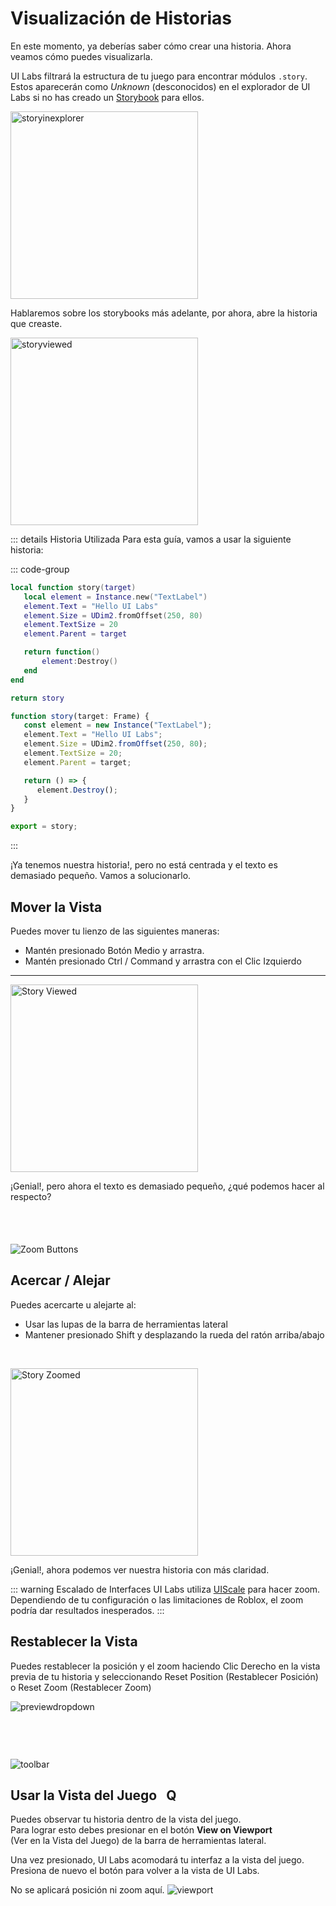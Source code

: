 # Visualización de Historias

En este momento, ya deberías saber cómo crear una historia. Ahora veamos cómo puedes visualizarla.

UI Labs filtrará la estructura de tu juego para encontrar módulos `.story`. Estos aparecerán como *Unknown* (desconocidos) en el explorador de UI Labs si no has creado un [Storybook](/es/docs/storybooks.md) para ellos.

<img class="image-label" src="/docs/plugin/visualize/storyinexplorer.png" alt="storyinexplorer" width="300"/>

Hablaremos sobre los storybooks más adelante, por ahora, abre la historia que creaste.

<img class="image-label" src="/docs/plugin/visualize/storyviewed.png" alt="storyviewed" width="300"/>

::: details Historia Utilizada
Para esta guía, vamos a usar la siguiente historia:

::: code-group
```lua [Luau]
local function story(target)
   local element = Instance.new("TextLabel")
   element.Text = "Hello UI Labs"
   element.Size = UDim2.fromOffset(250, 80)
   element.TextSize = 20
   element.Parent = target

   return function()
	   element:Destroy()
   end
end

return story
```

```ts [Roblox-TS]
function story(target: Frame) {
   const element = new Instance("TextLabel");
   element.Text = "Hello UI Labs";
   element.Size = UDim2.fromOffset(250, 80); 
   element.TextSize = 20;
   element.Parent = target;

   return () => {
      element.Destroy();
   }
}

export = story;
```

:::

¡Ya tenemos nuestra historia!, pero no está centrada y el texto es demasiado pequeño. Vamos a solucionarlo.

## Mover la Vista

Puedes mover tu lienzo de las siguientes maneras:
   
- Mantén presionado <span class="item-description">Botón Medio</span> y arrastra.<br/>
- Mantén presionado <span class="item-description">Ctrl / Command</span> y arrastra con el <span class="item-description">Clic Izquierdo</span>

---

<img class="image-label" src="/docs/plugin/visualize/storymoved.png" alt="Story Viewed" width="300" />

¡Genial!, pero ahora el texto es demasiado pequeño, ¿qué podemos hacer al respecto?

<div class="image-tip-holder" style="padding-top: 53px;">
   <div style="position: relative;">
      <img class="image-label" src="/docs/plugin/toolbar.png" alt="Zoom Buttons">
      <div class="zoom-selector" />
   </div>
</div>

## Acercar / Alejar
Puedes acercarte u alejarte al:

-  Usar las lupas de la barra de herramientas lateral
-  Mantener presionado <span class="item-description">Shift</span> y desplazando la rueda del ratón arriba/abajo

<br/><span style="size: 0px"/>

<img class="image-label" src="/docs/plugin/visualize/storyzoomed.png" alt="Story Zoomed" width="300"/>

¡Genial!, ahora podemos ver nuestra historia con más claridad.

::: warning Escalado de Interfaces
   UI Labs utiliza [UIScale](https://create.roblox.com/docs/reference/engine/classes/UIScale) para hacer zoom.<br/>
   Dependiendo de tu configuración o las limitaciones de Roblox, el zoom podría dar resultados inesperados.
:::

## Restablecer la Vista

Puedes restablecer la posición y el zoom haciendo <span class="item-description">Clic Derecho</span> en la vista previa de tu historia y seleccionando <span class="button-reference">Reset Position</span> <span class="tiphelp">(Restablecer Posición)</span> o <span class="button-reference">Reset Zoom</span> <span class="tiphelp">(Restablecer Zoom)</span>

<div style="position: relative; display: inline-block;">
   <img class="image-label" src="/docs/plugin/previewdropdown.png" alt="previewdropdown">
   <div class="resetview-selector" />
</div>
 

<div class="image-tip-holder" style="padding-top: 75px;">
   <div style="position: relative;" >
      <img class="image-label" src="/docs/plugin/toolbar.png" alt="toolbar">
      <div class="viewport-selector" />
   </div>
</div>

## Usar la Vista del Juego &nbsp; <span class="item-description">Q</span>

Puedes observar tu historia dentro de la vista del juego.<br/>
Para lograr esto debes presionar en el botón **View on Viewport**<br/><span class="tiphelp">(Ver en la Vista del Juego)</span> de la barra de herramientas lateral.

Una vez presionado, UI Labs acomodará tu interfaz a la vista del juego.<br/>Presiona de nuevo el botón para volver a la vista de UI Labs.

<span class="tiphelp">No se aplicará posición ni zoom aquí.</span>
<img class="image-label" src="/docs/plugin/visualize/inviewport.png" alt="viewport" />